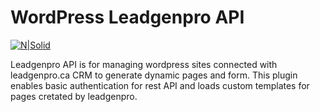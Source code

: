 # WordPress Leadgenpro API 

[![N|Solid](https://res.cloudinary.com/rr6/image/upload/c_scale,w_131/v1663658988/leadgenpro_z5ilpg.png)](https://indigitalgroup.ca)

Leadgenpro API is for managing wordpress sites connected with leadgenpro.ca CRM to generate dynamic pages and form. This plugin enables basic authentication for rest API and loads custom templates for pages cretated by leadgenpro.

